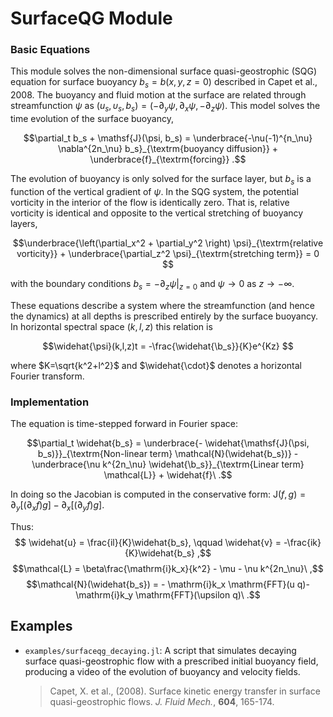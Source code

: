 # SurfaceQG Module

### Basic Equations

This module solves the non-dimensional surface quasi-geostrophic (SQG) equation for surface buoyancy $b_s=b(x,y,z=0)$ described in Capet et al., 2008. The buoyancy and fluid motion at the surface are related through streamfunction $\psi$ as $(u_s, \upsilon_s, b_s) = (-\partial_y\psi, \partial_x\psi, -\partial_z\psi)$. This model solves the time evolution of the surface buoyancy,

$$\partial_t b_s + \mathsf{J}(\psi, b_s) = \underbrace{-\nu(-1)^{n_\nu} \nabla^{2n_\nu}
	b_s}_{\textrm{buoyancy diffusion}} + \underbrace{f}_{\textrm{forcing}} .$$

The evolution of buoyancy is only solved for the surface layer, but $b_s$ is a function of the vertical gradient of $\psi$. In the SQG system, the potential vorticity in the interior of the flow is identically zero. That is, relative vorticity is identical and opposite to the vertical stretching of buoyancy layers,

$$\underbrace{\left(\partial_x^2 + \partial_y^2 \right) \psi}_{\textrm{relative vorticity}}
	+ \underbrace{\partial_z^2 \psi}_{\textrm{stretching term}} = 0  $$

with the boundary conditions $b_s = -\partial_z\psi|_{z=0}$ and $\psi\rightarrow 0$ as $z \rightarrow -\infty$.

These equations describe a system where the streamfunction (and hence the dynamics) at all depths is prescribed entirely by the surface buoyancy. In horizontal spectral space $(k,l,z)$ this relation is

$$\widehat{\psi}(k,l,z)t = -\frac{\widehat{\b_s}}{K}e^{Kz} $$

where $K=\sqrt{k^2+l^2}$ and $\widehat{\cdot}$ denotes a horizontal Fourier transform.

### Implementation

The equation is time-stepped forward in Fourier space:

$$\partial_t \widehat{b_s} = \underbrace{- \widehat{\mathsf{J}(\psi, b_s)}}_{\textrm{Non-linear term} \mathcal{N}(\widehat{b_s})} - \underbrace{\nu k^{2n_\nu}  \widehat{\b_s}}_{\textrm{Linear term} \mathcal{L}}  + \widehat{f}\ .$$

In doing so the Jacobian is computed in the conservative form: $\mathsf{J}(f,g) =
\partial_y [ (\partial_x f) g] -\partial_x[ (\partial_y f) g]$.

Thus:
$$ \widehat{u} = \frac{il}{K}\widehat{b_s}, \qquad \widehat{v} = -\frac{ik}{K}\widehat{b_s} ,$$
$$\mathcal{L} = \beta\frac{\mathrm{i}k_x}{k^2} - \mu - \nu k^{2n_\nu}\ ,$$
$$\mathcal{N}(\widehat{b_s}) = - \mathrm{i}k_x \mathrm{FFT}(u q)-
	\mathrm{i}k_y \mathrm{FFT}(\upsilon q)\ .$$


## Examples

- `examples/surfaceqg_decaying.jl`: A script that simulates decaying surface quasi-geostrophic flow with a prescribed initial buoyancy field, producing a video of the evolution of buoyancy and velocity fields.

  > Capet, X. et al., (2008). Surface kinetic energy transfer in surface quasi-geostrophic flows. *J. Fluid Mech.*, **604**, 165-174.

